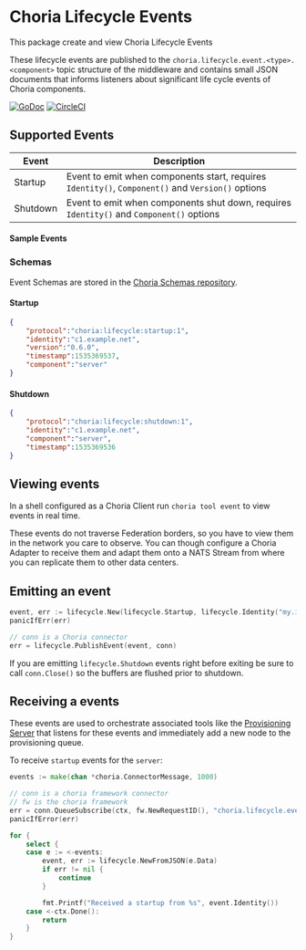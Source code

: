 # Choria Lifecycle Events

This package create and view Choria Lifecycle Events

These lifecycle events are published to the `choria.lifecycle.event.<type>.<component>` topic structure of the middleware and contains small JSON documents that informs listeners about significant life cycle events of Choria components.

[![GoDoc](https://godoc.org/github.com/choria-io/go-lifecycle?status.svg)](https://godoc.org/github.com/choria-io/go-lifecycle) [![CircleCI](https://circleci.com/gh/choria-io/go-lifecycle/tree/master.svg?style=svg)](https://circleci.com/gh/choria-io/go-lifecycle/tree/master)

## Supported Events

|Event|Description|
|-----|-----------|
|Startup|Event to emit when components start, requires `Identity()`, `Component()` and `Version()` options|
|Shutdown|Event to emit when components shut down, requires `Identity()` and `Component()` options|

#### Sample Events
### Schemas

Event Schemas are stored in the [Choria Schemas repository](https://github.com/choria-io/schemas/tree/master/choria/lifecycle).

#### Startup

```json
{
    "protocol":"choria:lifecycle:startup:1",
    "identity":"c1.example.net",
    "version":"0.6.0",
    "timestamp":1535369537,
    "component":"server"
}
```

#### Shutdown

```json
{
    "protocol":"choria:lifecycle:shutdown:1",
    "identity":"c1.example.net",
    "component":"server",
    "timestamp":1535369536
}
```

## Viewing events

In a shell configured as a Choria Client run `choria tool event` to view events in real time.

These events do not traverse Federation borders, so you have to view them in the network you care to observe.  You can though configure a Choria Adapter to receive them and adapt them onto a NATS Stream from where you can replicate them to other data centers.

## Emitting an event

```go
event, err := lifecycle.New(lifecycle.Startup, lifecycle.Identity("my.identity"), lifecycle.Component("my_app"), lifecycle.Version("0.0.1"))
panicIfErr(err)

// conn is a Choria connector
err = lifecycle.PublishEvent(event, conn)
```

If you are emitting `lifecycle.Shutdown` events right before exiting be sure to call `conn.Close()` so the buffers are flushed prior to shutdown.

## Receiving a events

These events are used to orchestrate associated tools like the [Provisioning Server](https://github.com/choria-io/provisioning-agent) that listens for these events and immediately add a new node to the provisioning queue.

To receive `startup` events for the `server`:

```go
events := make(chan *choria.ConnectorMessage, 1000)

// conn is a choria framework connector
// fw is the choria framework
err = conn.QueueSubscribe(ctx, fw.NewRequestID(), "choria.lifecycle.event.startup.server", "", events)
panicIfError(err)

for {
    select {
    case e := <-events:
        event, err := lifecycle.NewFromJSON(e.Data)
        if err != nil {
            continue
        }

        fmt.Printf("Received a startup from %s", event.Identity())
    case <-ctx.Done():
        return
    }
}
```